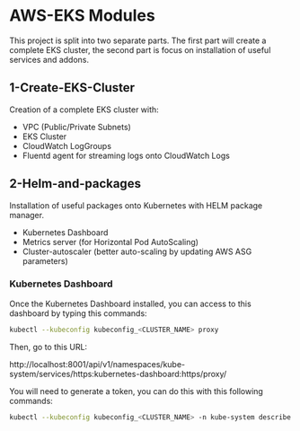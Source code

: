 # AWS-EKS Modules

This project is split into two separate parts. The first part will create a 
complete EKS cluster, the second part is focus on installation of useful 
services and addons.

## 1-Create-EKS-Cluster

Creation of a complete EKS cluster with:

- VPC (Public/Private Subnets)
- EKS Cluster
- CloudWatch LogGroups
- Fluentd agent for streaming logs onto CloudWatch Logs

## 2-Helm-and-packages

Installation of useful packages onto Kubernetes with HELM package manager.

- Kubernetes Dashboard
- Metrics server (for Horizontal Pod AutoScaling)
- Cluster-autoscaler (better auto-scaling by updating AWS ASG parameters)

### Kubernetes Dashboard

Once the Kubernetes Dashboard installed, you can access to this dashboard by typing this commands:

```bash
kubectl --kubeconfig kubeconfig_<CLUSTER_NAME> proxy
```

Then, go to this URL:

http://localhost:8001/api/v1/namespaces/kube-system/services/https:kubernetes-dashboard:https/proxy/

You will need to generate a token, you can do this with this following commands:

```bash
kubectl --kubeconfig kubeconfig_<CLUSTER_NAME> -n kube-system describe secret $(kubectl -n kube-system get secret | grep admin-user | awk '{print $1}')
```
